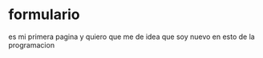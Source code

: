 # formulario
es mi primera pagina y quiero que me de idea que soy nuevo en esto de la programacion 
